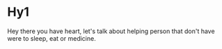 # Hy1
Hey there you have heart, let's talk about helping person that don't have were to sleep, eat or medicine. 
